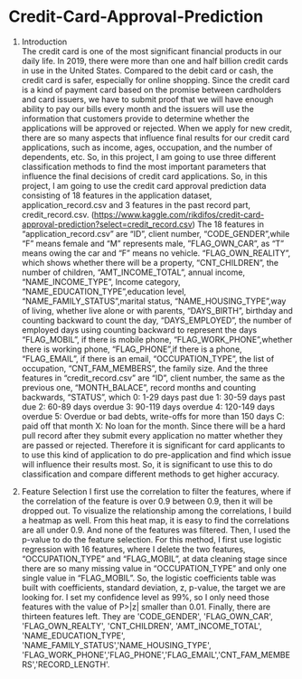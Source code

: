 # Credit-Card-Approval-Prediction
1.	Introduction </br>
  The credit card is one of the most significant financial products in our daily life.  In 2019, there were more than one and half billion credit cards in use in the United States. Compared to the debit card or cash, the credit card is safer, especially for online shopping. Since the credit card is a kind of payment card based on the promise between cardholders and card issuers, we have to submit proof that we will have enough ability to pay our bills every month and the issuers will use the information that customers provide to determine whether the applications will be approved or rejected. When we apply for new credit, there are so many aspects that influence final results for our credit card applications, such as income, ages, occupation, and the number of dependents, etc. So, in this project, I am going to use three different classification methods to find the most important parameters that influence the final decisions of credit card applications.
So, in this project, I am going to use the credit card approval prediction data consisting of 18 features in the application dataset, application_record.csv and 3 features in the past record part, credit_record.csv. (https://www.kaggle.com/rikdifos/credit-card-approval-prediction?select=credit_record.csv)
  The 18 features in “application_record.csv”  are “ID”, client number, “CODE_GENDER”,while “F” means female and “M” represents male, ”FLAG_OWN_CAR”, as “T” means owing the car and “F” means no vehicle. “FLAG_OWN_REALITY”, which shows whether there will be a property, “CNT_CHILDREN”, the number of children, “AMT_INCOME_TOTAL”, annual income, “NAME_INCOME_TYPE”, Income category, “NAME_EDUCATION_TYPE”,education level,  “NAME_FAMILY_STATUS”,marital status, “NAME_HOUSING_TYPE”,way of living, whether live alone or with parents, “DAYS_BIRTH”, birthday and counting backward to count the day, “DAYS_EMPLOYED”, the number of employed days using counting backward to represent the days  “FLAG_MOBIL”, if there is mobile phone, “FLAG_WORK_PHONE”,whether there is working phone,  “FLAG_PHONE”,if there is a phone, “FLAG_EMAIL”, if there is an email, “OCCUPATION_TYPE”, the list of occupation, “CNT_FAM_MEMBERS”, the family size. And the three features in “credit_record.csv” are “ID”, client number, the same as the previous one, “MONTH_BALACE”, record months and counting backwards, “STATUS”, which 0: 1-29 days past due 1: 30-59 days past due 2: 60-89 days overdue 3: 90-119 days overdue 4: 120-149 days overdue 5: Overdue or bad debts, write-offs for more than 150 days C: paid off that month X: No loan for the month.
  Since there will be a hard pull record after they submit every application no matter whether they are passed or rejected. Therefore it is significant for card applicants to to use this kind of application to do pre-application and find which issue will influence their results most. So, it is significant to use this to do classification and compare different methods to get higher accuracy.

2.	Feature Selection
  I first use the correlation to filter the features, where if the correlation of the feature is over 0.9 between 0.9, then it will be dropped out. To visualize the relationship among the correlations, I build a heatmap as well. From this heat map, it is easy to find the correlations are all under 0.9. And none of the features was filtered.
  Then, I used the p-value to do the feature selection. For this method, I first use logistic regression with 16 features, where I delete the two features, “OCCUPATION_TYPE” and  “FLAG_MOBIL”, at data cleaning stage since there are so many missing value in “OCCUPATION_TYPE” and only one single value in “FLAG_MOBIL”. So, the logistic coefficients table was built with coefficients, standard deviation, z, p-value, the target we are looking for. I set my confidence level as 99%, so I only need those features with the value of P>|z| smaller than 0.01. Finally, there are thirteen features left. They are 'CODE_GENDER', 'FLAG_OWN_CAR', 'FLAG_OWN_REALTY', 'CNT_CHILDREN', 'AMT_INCOME_TOTAL', 'NAME_EDUCATION_TYPE', 'NAME_FAMILY_STATUS','NAME_HOUSING_TYPE', 'FLAG_WORK_PHONE','FLAG_PHONE','FLAG_EMAIL','CNT_FAM_MEMBERS','RECORD_LENGTH'.


